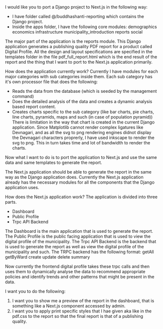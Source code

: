 I would like you to port a Django project to Next.js in the following way:

- I have folder called @/buddhashanti-reporting which contains the Django project.
- Inside the apps folder, I have the following core modules:
    demographics
    economics
    infrastructure
    municipality_introduction
    reports
    social

The major part of the application is the reports module.
This Django application generates a publishing quality PDF report for a product called Digital Profile.
All the design and layout specifications are specified in the templates folder in the file pdf_full_report.html which 
is the end result of the report and the thing that I want to port to the Next.js application primarily.

How does the application currently work?
Currently I have modules for each major categories with sub categories inside them.
Each sub category has it's own processor file that does the following:
- Reads the data from the database (which is seeded by the management command)
- Does the detailed analysis of the data and creates a dynamic analysis based report content.
- Creates charts specific to the sub category (like bar charts, pie charts, line charts, pyramids, maps and such (in case of population pyramid))
There is limitation in the way that chart is created in the current Django application. Since Matplotlib cannot render complex ligatures like Devnagari, and as all the svg to png rendering engines didnot display the Devnagari characters proprerly, I have used inkscape to render the svg to png. This in turn takes time and lot of bandwidth to render the charts.

Now what I want to do is to port the application to Next.js and use the same data and same templates to generate the report.

The Next.js application should be able to generate the report in the same way as the Django application does.
Currently the Next.js application already has the necessary modules for all the components that the Django application uses.

How does the Next.js application work?
The application is divided into three parts.
- Dashboard
- Public Profile
- Trpc API Backend

The Dashboard is the main application that is used to generate the report.
The Public Profile is the public facing application that is used to view the digital profile of the municipality.
The Trpc API Backend is the backend that is used to generate the report as well as view the digital profile of the municipality and such.
The TRPC backend has the following format:
  getAll
  getByWard
  create
  update
  delete
  summary

Now currently the frontend digital profile takes these trpc calls and then uses them to dynamically analyse the data to recommend appropriate policies and identify trends and other patterns that might be present in the data.

I want you to do the following:
1. I want you to show me a preview of the report in the dashboard, that is something like a Next.js component accessed by admin.
2. I want you to apply print specific styles that I hae given aka like in the pdf.css to the report so that the final report is that of a publishing quality.